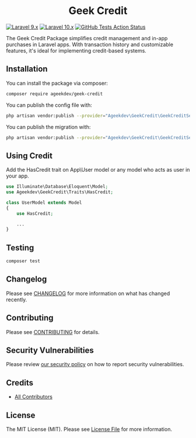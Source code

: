 <h1 align="center">Geek Credit</h1>

[![Laravel 9.x](https://img.shields.io/badge/Laravel-9.x-red.svg?style=flat-square)](https://laravel.com/docs/9.x)
[![Laravel 10.x](https://img.shields.io/badge/Laravel-10.x-red.svg?style=flat-square)](http://laravel.com/docs/10.x)
[![GitHub Tests Action Status](https://img.shields.io/github/actions/workflow/status/ageekdev/geek-credit/run-tests.yml?label=tests&style=flat-square)](https://github.com/ageekdev/geek-credit/actions/workflows/run-tests.yml)

The Geek Credit Package simplifies credit management and in-app purchases in Laravel apps. With transaction history and customizable features, it's ideal for implementing credit-based systems.

## Installation

You can install the package via composer:

```bash
composer require ageekdev/geek-credit
```

You can publish the config file with:

```bash
php artisan vendor:publish --provider="Ageekdev\GeekCredit\GeekCreditServiceProvider" --tag="geek-credit-config"
```

You can publish the migration with:

```bash
php artisan vendor:publish --provider="Ageekdev\GeekCredit\GeekCreditServiceProvider" --tag="geek-credit-migrations"
```
## Using Credit

Add the HasCredit trait on App\User model or any model who acts as user in your app.

```php
use Illuminate\Database\Eloquent\Model;
use Ageekdev\GeekCredit\Traits\HasCredit;

class UserModel extends Model
{
    use HasCredit;

    ...
}
```

## Testing

```bash
composer test
```

## Changelog

Please see [CHANGELOG](CHANGELOG.md) for more information on what has changed recently.

## Contributing

Please see [CONTRIBUTING](.github/CONTRIBUTING.md) for details.

## Security Vulnerabilities

Please review [our security policy](../../security/policy) on how to report security vulnerabilities.

## Credits

- [All Contributors](../../contributors)

## License

The MIT License (MIT). Please see [License File](LICENSE.md) for more information.
